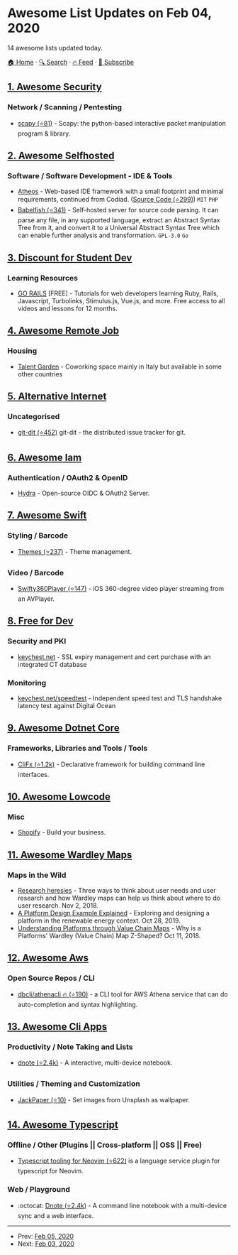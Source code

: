 # Awesome List Updates on Feb 04, 2020

14 awesome lists updated today.

[🏠 Home](/README.md) · [🔍 Search](https://www.trackawesomelist.com/search/) · [🔥 Feed](https://www.trackawesomelist.com/rss.xml) · [📮 Subscribe](https://trackawesomelist.us17.list-manage.com/subscribe?u=d2f0117aa829c83a63ec63c2f&id=36a103854c)



## [1. Awesome Security](/content/sbilly/awesome-security/README.md)

### Network / Scanning / Pentesting

*   [scapy (⭐81)](https://github.com/gpotter2/awesome-scapy) - Scapy: the python-based interactive packet manipulation program & library.

## [2. Awesome Selfhosted](/content/awesome-selfhosted/awesome-selfhosted/README.md)

### Software / Software Development - IDE & Tools

*   [Atheos](https://www.atheos.io) - Web-based IDE framework with a small footprint and minimal requirements, continued from Codiad. ([Source Code (⭐299)](https://github.com/Atheos/Atheos)) `MIT` `PHP`
*   [Babelfish (⭐341)](https://github.com/bblfsh/bblfshd) - Self-hosted server for source code parsing. It can parse any file, in any supported language, extract an Abstract Syntax Tree from it, and convert it to a Universal Abstract Syntax Tree which can enable further analysis and transformation. `GPL-3.0` `Go`

## [3. Discount for Student Dev](/content/AchoArnold/discount-for-student-dev/README.md)

### Learning Resources

*   [GO RAILS](https://gorails.com/github-students) \[FREE] - Tutorials for web developers learning Ruby, Rails, Javascript, Turbolinks, Stimulus.js, Vue.js, and more. Free access to all videos and lessons for 12 months.

## [4. Awesome Remote Job](/content/lukasz-madon/awesome-remote-job/README.md)

### Housing

*   [Talent Garden](https://talentgarden.org/coworking/) - Coworking space mainly in Italy but available in some other countries

## [5. Alternative Internet](/content/redecentralize/alternative-internet/README.md)

### Uncategorised

*   [git-dit (⭐452)](https://github.com/neithernut/git-dit) git-dit - the distributed issue tracker for git.

## [6. Awesome Iam](/content/kdeldycke/awesome-iam/README.md)

### Authentication / OAuth2 & OpenID

*   [Hydra](https://gethydra.sh) - Open-source OIDC & OAuth2 Server.

## [7. Awesome Swift](/content/matteocrippa/awesome-swift/README.md)

### Styling / Barcode

*   [Themes (⭐237)](https://github.com/onmyway133/EasyTheme) - Theme management.

### Video / Barcode

*   [Swifty360Player (⭐147)](https://github.com/abdullahselek/Swifty360Player) - iOS 360-degree video player streaming from an AVPlayer.

## [8. Free for Dev](/content/ripienaar/free-for-dev/README.md)

### Security and PKI

*   [keychest.net](https://keychest.net) - SSL expiry management and cert purchase with an integrated CT database

### Monitoring

*   [keychest.net/speedtest](https://keychest.net/speedtest) - Independent speed test and TLS handshake latency test against Digital Ocean

## [9. Awesome Dotnet Core](/content/thangchung/awesome-dotnet-core/README.md)

### Frameworks, Libraries and Tools / Tools

*   [CliFx (⭐1.2k)](https://github.com/Tyrrrz/CliFx) - Declarative framework for building command line interfaces.

## [10. Awesome Lowcode](/content/antdimot/awesome-lowcode/README.md)

### Misc

*   [Shopify](https://shopify.com/) - Build your business.

## [11. Awesome Wardley Maps](/content/wardley-maps-community/awesome-wardley-maps/README.md)

### Maps in the Wild

*   [Research heresies](https://www.myddelton.co.uk/blog/research-heresies) - Three ways to think about user needs and user research and how Wardley maps can help us think about where to do user research. Nov 2, 2018.
*   [A Platform Design Example Explained](https://stories.platformdesigntoolkit.com/pdt-bootcamp-example-explained-34e08f9dd4b3) - Exploring and designing a platform in the renewable energy context. Oct 28, 2019.
*   [Understanding Platforms through Value Chain Maps](https://stories.platformdesigntoolkit.com/platform-value-chain-z-shape-385f759faffa) - Why is a Platforms' Wardley (Value Chain) Map Z-Shaped? Oct 11, 2018.

## [12. Awesome Aws](/content/donnemartin/awesome-aws/README.md)

### Open Source Repos / CLI

*   [dbcli/athenacli :fire: (⭐190)](https://github.com/dbcli/athenacli) - a CLI tool for AWS Athena service that can do auto-completion and syntax highlighting.

## [13. Awesome Cli Apps](/content/agarrharr/awesome-cli-apps/README.md)

### Productivity / Note Taking and Lists

*   [dnote (⭐2.4k)](https://github.com/dnote/dnote) - A interactive, multi-device notebook.

### Utilities / Theming and Customization

*   [JackPaper (⭐10)](https://github.com/jackel27/jackpaper) - Set images from Unsplash as wallpaper.

## [14. Awesome Typescript](/content/dzharii/awesome-typescript/README.md)

### Offline / Other (Plugins || Cross-platform || OSS || Free)

*   [Typescript tooling for Neovim (⭐622)](https://github.com/mhartington/nvim-typescript) is a language service plugin for typescript for Neovim.

### Web / Playground

*   :octocat: [Dnote (⭐2.4k)](https://github.com/dnote/dnote) - A command line notebook with a multi-device sync and a web interface.

---

- Prev: [Feb 05, 2020](/content/2020/02/05/README.md)
- Next: [Feb 03, 2020](/content/2020/02/03/README.md)